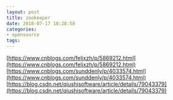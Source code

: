 ```yaml
---
layout: post
title: zookeeper
date: 2018-07-17 18:28:58
categories:
- opensource
tags:
---
```


[https://www.cnblogs.com/felixzh/p/5869212.html](https://www.cnblogs.com/felixzh/p/5869212.html)  
[https://www.cnblogs.com/sunddenly/p/4033574.html](https://www.cnblogs.com/sunddenly/p/4033574.html)  
[https://blog.csdn.net/qiushisoftware/article/details/79043379](https://blog.csdn.net/qiushisoftware/article/details/79043379)  